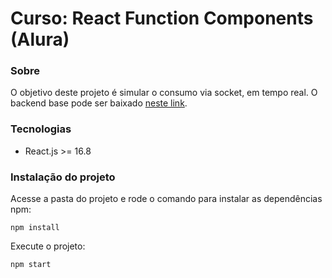 # Curso: React Function Components (Alura)

### Sobre

O objetivo deste projeto é simular o consumo via socket, em tempo real. O backend base pode ser baixado [neste link](https://github.com/pessolatohenrique/template-generator/tree/master/templates/node-sequelize).

### Tecnologias

- React.js >= 16.8

### Instalação do projeto

Acesse a pasta do projeto e rode o comando para instalar as dependências npm:

    npm install

Execute o projeto:

    npm start
